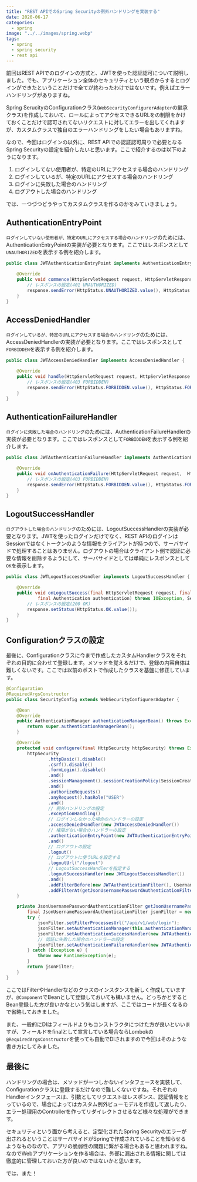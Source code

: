 ```yaml
---
title: "REST APIでのSpring Securityの例外ハンドリングを実装する"
date: 2020-06-17
categories: 
  - spring
image: "../../images/spring.webp"
tags:
  - spring
  - spring security
  - rest api
---
```


前回はREST APIでのログインの方式と、JWTを使った認証認可について説明しました。でも、アプリケーション全体のセキュリティという観点からするとログインができたということだけで全てが終わったわけではないです。例えばエラーハンドリングがありますね。

Spring SerucityのConfigurationクラス(`WebSecurityConfigurerAdapter`の継承クラス)を作成しておいて、ロールによってアクセスできるURLをの制限をかけておくことだけで認可されてないリクエストに対してエラーを出してくれますが、カスタムクラスで独自のエラーハンドリングをしたい場合もあリますね。

なので、今回はログインの以外に、REST APIでの認証認可周りで必要となるSpring Securityの設定を紹介したいと思います。ここで紹介するのは以下のようになります。

1. ログインしてない使用者が、特定のURLにアクセスする場合のハンドリング
2. ログインしているが、特定のURLにアクセスする場合のハンドリング
3. ログインに失敗した場合のハンドリング
4. ログアウトした場合のハンドリング

では、一つづつどうやってカスタムクラスを作るのかをみていきましょう。

## AuthenticationEntryPoint

`ログインしていない使用者が、特定のURLにアクセスする場合のハンドリング`のためには、AuthenticationEntryPointの実装が必要となります。ここではレスポンスとして`UNAUTHORIZED`を表示する例を紹介します。

```java
public class JWTAuthenticationEntryPoint implements AuthenticationEntryPoint {

    @Override
    public void commence(HttpServletRequest request, HttpServletResponse respose, AuthenticationException exception) throws IOException, ServletException {
        // レスポンスの設定(401 UNAUTHORIZED)
        response.sendError(HttpStatus.UNAUTHORIZED.value(), HttpStatus.UNAUTHORIZED.getReasonPhrase());
    }
}
```

## AccessDeniedHandler

`ログインしているが、特定のURLにアクセスする場合のハンドリング`のためには、AccessDeniedHandlerの実装が必要となります。ここではレスポンスとして`FORBIDDEN`を表示する例を紹介します。

```java
public class JWTAccessDeniedHandler implements AccessDeniedHandler {

    @Override
    public void handle(HttpServletRequest request, HttpServletResponse response, AccessDeniedException exception) throws IOException, ServletException {
        // レスポンスの設定(403 FORBIDDEN)
        response.sendError(HttpStatus.FORBIDDEN.value(), HttpStatus.FORBIDDEN.getReasonPhrase());
    }
}
```

## AuthenticationFailureHandler

`ログインに失敗した場合のハンドリング`のためには、AuthenticationFailureHandlerの実装が必要となります。ここではレスポンスとして`FORBIDDEN`を表示する例を紹介します。

```java
public class JWTAuthenticationFailureHandler implements AuthenticationFailureHandler {

    @Override
    public void onAuthenticationFailure(HttpServletRequest request,  HttpServletResponse response, AuthenticationException exception) throws IOException, ServletException {
        // レスポンスの設定(403 FORBIDDEN)
        response.sendError(HttpStatus.FORBIDDEN.value(), HttpStatus.FORBIDDEN.getReasonPhrase());
    }
}
```

## LogoutSuccessHandler

`ログアウトした場合のハンドリング`のためには、LogoutSuccessHandlerの実装が必要となります。JWTを使ったログインだけでなく、REST APIのログインはSessionではなくトークンのような情報をクライアントが持つので、サーバサイドで処理することはありません。ログアウトの場合はクライアント側で認証に必要な情報を削除するようにして、サーバサイドとしては単純にレスポンスとして`OK`を表示します。

```java
public class JWTLogoutSuccessHandler implements LogoutSuccessHandler {

    @Override
    public void onLogoutSuccess(final HttpServletRequest request, final HttpServletResponse response,
            final Authentication authentication) throws IOException, ServletException {
        // レスポンスの設定(200 OK)
        response.setStatus(HttpStatus.OK.value());
    }
}
```

## Configurationクラスの設定

最後に、Configurationクラスに今まで作成したカスタムHandlerクラスをそれぞれの目的に合わせて登録します。メソッドを覚えるだけで、登録の内容自体は難しくないです。ここでは以前のポストで作成したクラスを基盤に修正しています。

```java
@Configuration
@RequiredArgsConstructor
public class SecurityConfig extends WebSecurityConfigurerAdapter {

    @Bean
    @Override
    public AuthenticationManager authenticationManagerBean() throws Exception {
        return super.authenticationManagerBean();
    }

    @Override
    protected void configure(final HttpSecurity httpSecurity) throws Exception {
        httpSecurity
                .httpBasic().disable()
                .csrf().disable()
                .formLogin().disable()
                .and()
                .sessionManagement().sessionCreationPolicy(SessionCreationPolicy.STATELESS)
                .and()
                .authorizeRequests()
                .anyRequest().hasRole("USER")
                .and()
                // 例外ハンドリングの設定
                .exceptionHandling()
                // ログインしなかった場合のハンドラーの設定
                .accessDeniedHandler(new JWTAccessDeniedHandler())
                // 権限がない場合のハンドラーの設定
                .authenticationEntryPoint(new JWTAuthenticationEntryPoint())
                .and()
                // ログアウトの設定
                .logout()
                // ログアウトに使うURLを設定する
                .logoutUrl("/logout")
                // LogoutSuccessHandlerを指定する
                .logoutSuccessHandler(new JWTLogoutSuccessHandler())
                .and()
                .addFilterBefore(new JWTAuthenticationFilter(), UsernamePasswordAuthenticationFilter.class)
                .addFilterAt(getJsonUsernamePasswordAuthenticationFilter(), UsernamePasswordAuthenticationFilter.class);
    }

    private JsonUsernamePasswordAuthenticationFilter getJsonUsernamePasswordAuthenticationFilter() {
        final JsonUsernamePasswordAuthenticationFilter jsonFilter = new JsonUsernamePasswordAuthenticationFilter();
        try {
            jsonFilter.setFilterProcessesUrl("/api/v1/web/login");
            jsonFilter.setAuthenticationManager(this.authenticationManagerBean());
            jsonFilter.setAuthenticationSuccessHandler(new JWTAuthenticationSuccessHandler());
            // 認証に失敗した場合のハンドラーの設定
            jsonFilter.setAuthenticationFailureHandler(new JWTAuthenticationFailureHandler());
        } catch (Exception e) {
            throw new RuntimeException(e);
        }
        return jsonFilter;
    }
}
```

ここではFilterやHandlerなどのクラスのインスタンスを新しく作成していますが、`@Component`でBeanとして登録しておいても構いません。どっちかとするとBean登録した方が良いかなという気はしますが、ここではコードが長くなるので省略しておきました。

また、一般的にDIはフィールドよりもコンストラクタにつけた方が良いといいますが、フィールドをfinalとして宣言している場合ならLombokの`@RequiredArgsConstructor`を使っても自動でDIされますので今回はそのような書き方にしてみました。

## 最後に

ハンドリングの場合は、メソッドが一つしかないインタフェースを実装して、Configurationクラスに登録するだけなので難しくないですね。それぞれのHandlerインタフェースは、引数としてリクエストはレスポンス、認証情報をとっているので、場合によってはカスタム例外ビューモデルを作成して返したり、エラー処理用のControllerを作ってリダイレクトさせるなど様々な処理ができます。

セキュリティという面から考えると、定型化されたSpring Securityのエラーが出されるということはサーバサイドがSpringで作成されていることを知らせるようなものなので、アプリの脆弱性の問題に繋がる場合もあると思われますね。なのでWebアプリケーションを作る場合は、外部に漏出される情報に関しては徹底的に管理しておいた方が良いのではないかと思います。

では、また！
